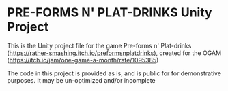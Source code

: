 # PRE-FORMS N' PLAT-DRINKS Unity Project
This is the Unity project file for the game Pre-forms n' Plat-drinks (https://rather-smashing.itch.io/preformsnplatdrinks), created for the OGAM (https://itch.io/jam/one-game-a-month/rate/1095385)

The code in this project is provided as is, and is public for for demonstrative purposes. It may be un-optimized and/or incomplete
